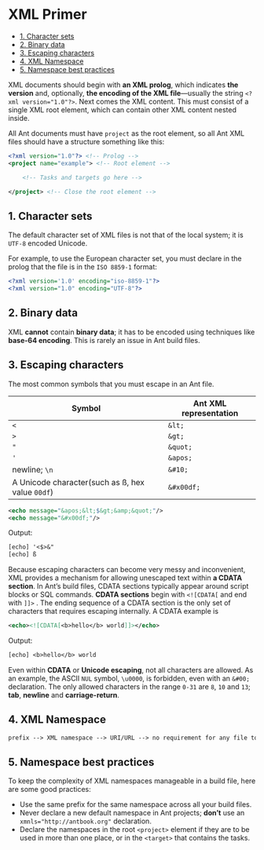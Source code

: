 # XML Primer

<!-- TOC -->

- [1. Character sets](#1-character-sets)
- [2. Binary data](#2-binary-data)
- [3. Escaping characters](#3-escaping-characters)
- [4. XML Namespace](#4-xml-namespace)
- [5. Namespace best practices](#5-namespace-best-practices)

<!-- /TOC -->

XML documents should begin with **an XML prolog**, which indicates **the version** and, optionally, **the encoding of the XML file**—usually the string `<?xml version="1.0"?>`. Next comes the XML content. This must consist of a single XML root element, which can contain other XML content nested inside.

All Ant documents must have `project` as the root element, so all Ant XML files should have a structure something like this:

```xml
<?xml version="1.0"?> <!-- Prolog -->
<project name="example"> <!-- Root element -->

    <!-- Tasks and targets go here -->

</project> <!-- Close the root element -->
```

## 1. Character sets

The default character set of XML files is not that of the local system; it is `UTF-8` encoded Unicode.

For example, to use the European character set, you must declare in the prolog that the file is in the `ISO 8859-1` format:

```xml
<?xml version='1.0' encoding="iso-8859-1"?>
<?xml version="1.0" encoding="UTF-8"?>
```

## 2. Binary data

XML **cannot** contain **binary data**; it has to be encoded using techniques like **base-64 encoding**. This is rarely an issue in Ant build files.

## 3. Escaping characters

The most common symbols that you must escape in an Ant file.

| Symbol                                           | Ant XML representation |
| ------------------------------------------------ | ---------------------- |
| `<`                                              | `&lt;`                 |
| `>`                                              | `&gt;`                 |
| `"`                                              | `&quot;`               |
| `'`                                              | `&apos;`               |
| newline; `\n`                                    | `&#10;`                |
| A Unicode character(such as ß, hex value `00df`) | `&#x00df;`             |

```xml
<echo message="&apos;&lt;$&gt;&amp;&quot;"/>
<echo message="&#x00df;"/>
```

Output:

```txt
[echo] '<$>&"
[echo] ß
```

Because escaping characters can become very messy and inconvenient, XML provides a mechanism for allowing unescaped text within **a CDATA section**. In Ant’s build files, CDATA sections typically appear around script blocks or SQL commands. **CDATA sections** begin with `<![CDATA[` and end with `]]>` . The ending sequence of a CDATA section is the only set of characters that requires escaping internally. A CDATA example is

```xml
<echo><![CDATA[<b>hello</b> world]]></echo>
```

Output:

```txt
[echo] <b>hello</b> world
```

Even within **CDATA** or **Unicode escaping**, not all characters are allowed. As an example, the ASCII `NUL` symbol, `\u0000`, is forbidden, even with an `&#00;` declaration. The only allowed characters in the range `0-31` are `8`, `10` and `13`; **tab**, **newline** and **carriage-return**.

## 4. XML Namespace

```txt
prefix --> XML namespace --> URI/URL --> no requirement for any file to be retrievable
```

## 5. Namespace best practices

To keep the complexity of XML namespaces manageable in a build file, here are some good practices:

- Use the same prefix for the same namespace across all your build files.
- Never declare a new default namespace in Ant projects; **don’t** use an `xmnls="http://antbook.org"` declaration.
- Declare the namespaces in the root `<project>` element if they are to be used in more than one place, or in the `<target>` that contains the tasks.

